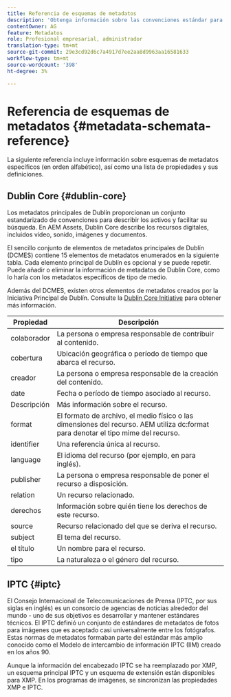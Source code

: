 ```yaml
---
title: Referencia de esquemas de metadatos
description: 'Obtenga información sobre las convenciones estándar para describir metadatos de recursos, incluidos Dublin Core, IPTC y otros esquemas de metadatos. '
contentOwner: AG
feature: Metadatos
role: Profesional empresarial, administrador
translation-type: tm+mt
source-git-commit: 29e3cd92d6c7a4917d7ee2aa8d9963aa16581633
workflow-type: tm+mt
source-wordcount: '398'
ht-degree: 3%

---
```



# Referencia de esquemas de metadatos {#metadata-schemata-reference}

La siguiente referencia incluye información sobre esquemas de metadatos específicos (en orden alfabético), así como una lista de propiedades y sus definiciones.

## Dublin Core {#dublin-core}

Los metadatos principales de Dublín proporcionan un conjunto estandarizado de convenciones para describir los activos y facilitar su búsqueda. En AEM Assets, Dublin Core describe los recursos digitales, incluidos vídeo, sonido, imágenes y documentos.

El sencillo conjunto de elementos de metadatos principales de Dublín (DCMES) contiene 15 elementos de metadatos enumerados en la siguiente tabla. Cada elemento principal de Dublín es opcional y se puede repetir. Puede añadir o eliminar la información de metadatos de Dublin Core, como lo haría con los metadatos específicos de tipo de medio.

Además del DCMES, existen otros elementos de metadatos creados por la Iniciativa Principal de Dublín. Consulte la [Dublin Core Initiative](http://dublincore.org/) para obtener más información.

| Propiedad | Descripción |
|---|---|
| colaborador | La persona o empresa responsable de contribuir al contenido. |
| cobertura | Ubicación geográfica o período de tiempo que abarca el recurso. |
| creador | La persona o empresa responsable de la creación del contenido. |
| date | Fecha o período de tiempo asociado al recurso. |
| Descripción | Más información sobre el recurso. |
| format | El formato de archivo, el medio físico o las dimensiones del recurso. AEM utiliza dc:format para denotar el tipo mime del recurso. |
| identifier | Una referencia única al recurso. |
| language | El idioma del recurso (por ejemplo, en para inglés). |
| publisher | La persona o empresa responsable de poner el recurso a disposición. |
| relation | Un recurso relacionado. |
| derechos | Información sobre quién tiene los derechos de este recurso. |
| source | Recurso relacionado del que se deriva el recurso. |
| subject | El tema del recurso. |
| el título | Un nombre para el recurso. |
| tipo | La naturaleza o el género del recurso. |

## IPTC {#iptc}

El Consejo Internacional de Telecomunicaciones de Prensa (IPTC, por sus siglas en inglés) es un consorcio de agencias de noticias alrededor del mundo - uno de sus objetivos es desarrollar y mantener estándares técnicos. El IPTC definió un conjunto de estándares de metadatos de fotos para imágenes que es aceptado casi universalmente entre los fotógrafos. Estas normas de metadatos formaban parte del estándar más amplio conocido como el Modelo de intercambio de información IPTC (IIM) creado en los años 90.

Aunque la información del encabezado IPTC se ha reemplazado por XMP, un esquema principal IPTC y un esquema de extensión están disponibles para XMP. En los programas de imágenes, se sincronizan las propiedades XMP e IPTC.
